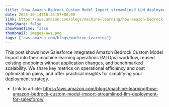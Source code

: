 ```yaml
---
title: "How Amazon Bedrock Custom Model Import streamlined LLM deployment for Salesforce"
date: 2025-10-14T16:33:57+00:00
link: https://aws.amazon.com/blogs/machine-learning/how-amazon-bedrock-custom-model-import-streamlined-llm-deployment-for-salesforce/
showShare: false
showReadTime: false
thumbnail: images/aws.png
tags: ["aws.amazon.com/blogs/machine-learning"]
---
```

This post shows how Salesforce integrated Amazon Bedrock Custom Model Import into their machine learning operations (MLOps) workflow, reused existing endpoints without application changes, and benchmarked scalability. We share key metrics on operational efficiency and cost optimization gains, and offer practical insights for simplifying your deployment strategy.

- Link to article: https://aws.amazon.com/blogs/machine-learning/how-amazon-bedrock-custom-model-import-streamlined-llm-deployment-for-salesforce/